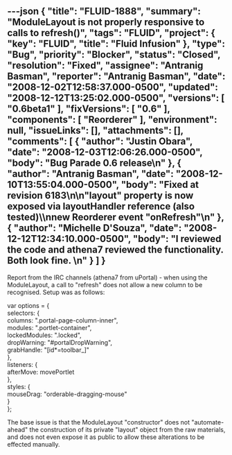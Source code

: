 ---json
{
  "title": "FLUID-1888",
  "summary": "ModuleLayout is not properly responsive to calls to refresh()",
  "tags": "FLUID",
  "project": {
    "key": "FLUID",
    "title": "Fluid Infusion"
  },
  "type": "Bug",
  "priority": "Blocker",
  "status": "Closed",
  "resolution": "Fixed",
  "assignee": "Antranig Basman",
  "reporter": "Antranig Basman",
  "date": "2008-12-02T12:58:37.000-0500",
  "updated": "2008-12-12T13:25:02.000-0500",
  "versions": [
    "0.6beta1"
  ],
  "fixVersions": [
    "0.6"
  ],
  "components": [
    "Reorderer"
  ],
  "environment": null,
  "issueLinks": [],
  "attachments": [],
  "comments": [
    {
      "author": "Justin Obara",
      "date": "2008-12-03T12:06:26.000-0500",
      "body": "Bug Parade  0.6 release\n"
    },
    {
      "author": "Antranig Basman",
      "date": "2008-12-10T13:55:04.000-0500",
      "body": "Fixed at revision 6183\n\n\"layout\" property is now exposed via layoutHandler reference (also tested)\\\nnew Reorderer event \"onRefresh\"\n"
    },
    {
      "author": "Michelle D'Souza",
      "date": "2008-12-12T12:34:10.000-0500",
      "body": "I reviewed the code and athena7 reviewed the functionality. Both look fine.&#x20;\n"
    }
  ]
}
---
Report from the IRC channels (athena7 from uPortal) - when using the ModuleLayout, a call to "refresh" does not allow a new column to be recognised. Setup was as follows:

var options = {\
selectors: {\
columns: ".portal-page-column-inner",\
modules: ".portlet-container",\
lockedModules: ".locked",\
dropWarning: "#portalDropWarning",\
grabHandle: "\[id\*=toolbar\_]"\
},\
listeners: {\
afterMove: movePortlet\
},\
styles: {\
mouseDrag: "orderable-dragging-mouse"\
}\
};

The base issue is that the ModuleLayout "constructor" does not "automate-ahead" the construction of its private "layout" object from the raw materials, and does not even expose it as public to allow these alterations to be effected manually.

        
